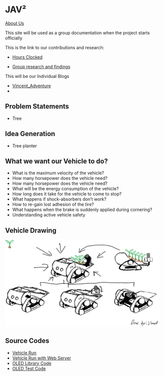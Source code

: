 # JAV²
[About Us]()

This site will be used as a group documentation when the project starts officially

This is the link to our contributions and research:

* [Hours Clocked](https://docs.google.com/spreadsheets/d/1DFZNll1I7CO4VDM-ied0fAtll_ErM5nZQO0H-ZwF12Y/edit#gid=0)

* [Group research and findings]()

This will be our Individual Blogs
* [Vincent_Adventure](https://github.com/hamtamSP/JAV2/tree/master/Vincent_Adventure/Weekly)
*
## Problem Statements
* Tree  

## Idea Generation

* Tree planter

## What we want our Vehicle to do?
* What is the maximum velocity of the vehicle?
* How many horsepower does the vehicle need?
* How many horsepower does the vehicle need?
* What will be the energy consumption of the vehicle?
* How long does it take for the vehicle to come to stop?
* What happens if shock-absorbers don’t work?
* How to re-gain lost adhesion of the tire?
* What happens when the brake is suddenly applied during cornering?
* Understanding active vehicle safety

## Vehicle Drawing
![](https://github.com/hamtamSP/JAV2/blob/master/Vincent_Adventure/miscellaneous/dwg/Group1stDraft.png)

## Source Codes
* [Vehicle Run](https://github.com/hamtamSP/JAV2/blob/master/Vincent_Adventure/Blog/Source_code/vehicle%20run%20test%20(forward).py)
* [Vehicle Run with Web Server](https://github.com/hamtamSP/JAV2/blob/master/Vincent_Adventure/Blog/Source_code/WebControlEsp32.py)
* [OLED Library Code](https://github.com/hamtamSP/JAV2/blob/master/Virgil/ssd1306.py)
* [OLED Test Code](https://github.com/hamtamSP/JAV2/blob/master/Virgil/main.py)

